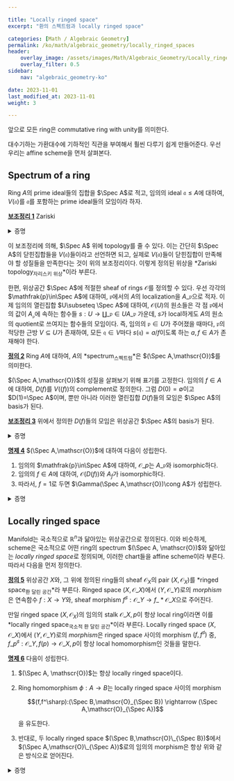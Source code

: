 ```yaml
---

title: "Locally ringed space"
excerpt: "환의 스펙트럼과 locally ringed space"

categories: [Math / Algebraic Geometry]
permalink: /ko/math/algebraic_geometry/locally_ringed_spaces
header:
    overlay_image: /assets/images/Math/Algebraic_Geometry/Locally_ringed_spaces.png
    overlay_filter: 0.5
sidebar: 
    nav: "algebraic_geometry-ko"

date: 2023-11-01
last_modified_at: 2023-11-01
weight: 3

---
```


앞으로 모든 ring은 commutative ring with unity를 의미한다.

대수기하는 가환대수에 기하적인 직관을 부여해서 훨씬 다루기 쉽게 만들어준다. 우선 우리는 affine scheme을 먼저 살펴본다.

## Spectrum of a ring

Ring $A$의 prime ideal들의 집합을 $\Spec A$로 적고, 임의의 ideal $\mathfrak{a}\leq A$에 대하여, $V(\mathfrak{a})$를 $\mathfrak{a}$를 포함하는 prime ideal들의 모임이라 하자. 

<div class="proposition" markdown="1">

<ins id="lem1">**보조정리 1**</ins> Zariski

</div>
<details class="proof" markdown="1">
<summary>증명</summary>



</details>

이 보조정리에 의해, $\Spec A$ 위에 topology를 줄 수 있다. 이는 간단히 $\Spec A$의 닫힌집합들을 $V(\mathfrak{a})$들이라고 선언하면 되고, 실제로 $V(\mathfrak{a})$들이 닫힌집합이 만족해야 할 성질들을 만족한다는 것이 위의 보조정리이다. 이렇게 정의된 위상을 *Zariski topology<sub>자리스키 위상</sub>*이라 부른다.

한편, 위상공간 $\Spec A$에 적절한 sheaf of rings $\mathscr{O}$를 정의할 수 있다. 우선 각각의 $\mathfrak{p}\in\Spec A$에 대하여, $\mathfrak{p}$에서의 $A$의 localization을 $A\_\mathfrak{p}$으로 적자. 이제 임의의 열린집합 $U\subseteq \Spec A$에 대하여, $\mathscr{O}(U)$의 원소들은 각 점 $\mathfrak{p}$에서의 값이 $A_\mathfrak{p}$에 속하는 함수들 $s:U \rightarrow \coprod\_{\mathfrak{p}\in U}A\_\mathfrak{p}$ 가운데, $s$가 local하게도 $A$의 원소의 quotient로 쓰여지는 함수들의 모임이다. 즉, 임의의 $\mathfrak{p}\in U$가 주어졌을 때마다, $\mathfrak{p}$의 적당한 근방 $V\subseteq U$가 존재하여, 모든 $\mathfrak{q}\in V$마다 $s(\mathfrak{q})=a/f$이도록 하는 $a,f\in A$가 존재해야 한다.

<div class="definition" markdown="1">

<ins id="def2">**정의 2**</ins> Ring $A$에 대하여, $A$의 *spectrum<sub>스펙트럼</sub>*은 $(\Spec A,\mathscr{O})$를 의미한다.

</div>

$(\Spec A,\mathscr{O})$의 성질을 살펴보기 위해 표기를 고정한다. 임의의 $f\in A$에 대하여, $D(f)$를 $V((f))$의 complement로 정의한다. 그럼 $D(0)=\emptyset$이고 $D(1)=\Spec A$이며, 뿐만 아니라 이러한 열린집합 $D(f)$들의 모임은 $\Spec A$의 basis가 된다.

<div class="proposition" markdown="1">

<ins id="lem3">**보조정리 3**</ins> 위에서 정의한 $D(f)$들의 모임은 위상공간 $\Spec A$의 basis가 된다.

</div>
<details class="proof" markdown="1">
<summary>증명</summary>

$\Spec A$의 임의의 열린집합 $U$가 주어졌다 하자. 즉 적당한 $\mathfrak{a}$에 대하여 $U=V(\mathfrak{a})^c$이다. 이제 임의의 $\mathfrak{p}\in U$에 대하여, $\mathfrak{p}\not\supseteq \mathfrak{a}$이므로 적당한 $f\in \mathfrak{a}\setminus \mathfrak{p}$가 존재한다. 이제 $D(f)$가 $\mathfrak{p}$를 포함하며 $U$에 속한다.

</details>

<div class="proposition" markdown="1">

<ins id="prop4">**명제 4**</ins> $(\Spec A,\mathscr{O})$에 대하여 다음이 성립한다.

1. 임의의 $\mathfrak{p}\in\Spec A$에 대하여, $\mathscr{O}\_p$는 $A\_\mathfrak{p}$와 isomorphic하다.
2. 임의의 $f\in A$에 대하여, $\mathcal{O}(D(f))$와 $A_f$가 isomorphic하다.
3. 따라서, $f=1$로 두면 $\Gamma(\Spec A,\mathscr{O})\cong A$가 성립한다.

</div>
<details class="proof" markdown="1">
<summary>증명</summary>



</details>

## Locally ringed space

Manifold는 국소적으로 $\mathbb{R}^n$과 닮아있는 위상공간으로 정의된다. 이와 비슷하게, scheme은 국소적으로 어떤 ring의 spectrum $(\Spec A, \mathscr{O})$와 닮아있는 *locally ringed space*로 정의되며, 이러한 chart들을 affine scheme이라 부른다. 따라서 다음을 먼저 정의한다.

<div class="definition" markdown="1">

<ins id="def5">**정의 5**</ins> 위상공간 $X$와, 그 위에 정의된 ring들의 sheaf $\mathscr{O}_X$의 pair $(X,\mathscr{O}_X)$를 *ringed space<sub>환 달린 공간</sub>*라 부른다. Ringed space $(X,\mathscr{O}\_X)$에서 $(Y,\mathscr{O}\_Y)$로의 *morphism*은 연속함수 $f:X \rightarrow Y$와, sheaf morphism $f^\sharp:\mathscr{O}\_Y \rightarrow f\_\ast\mathscr{O}\_X$으로 주어진다.

만일 ringed space $(X,\mathscr{O}_X)$의 임의의 stalk $\mathscr{O}\_{X,p}$이 항상 local ring이라면 이를 *locally ringed space<sub>국소적 환 달린 공간</sub>*이라 부른다. Locally ringed space $(X,\mathscr{O}\_X)$에서 $(Y,\mathscr{O}\_Y)$로의 *morphism*은 ringed space 사이의 morphism $(f,f^\sharp)$ 중, $f\_p^\sharp:\mathscr{O}\_{Y,f(p)}\rightarrow \mathscr{O}\_{X,p}$이 항상 local homomorphism인 것들을 말한다. 

</div>

<div class="proposition" markdown="1">

<ins id="prop6">**명제 6**</ins> 다음이 성립한다.

1. $(\Spec A, \mathscr{O})$는 항상 locally ringed space이다.
2. Ring homomorphism $\phi:A \rightarrow B$는 locally ringed space 사이의 morphism 
    
    $$(f,f^\sharp):(\Spec B,\mathscr{O}_{\Spec B}) \rightarrow (\Spec A,\mathscr{O}_{\Spec A})$$

    을 유도한다.
3. 반대로, 두 locally ringed space $(\Spec B,\mathscr{O}\_{\Spec B})$에서 $(\Spec A,\mathscr{O}\_{\Spec A})$로의 임의의 morphism은 항상 위와 같은 방식으로 얻어진다.

</div>
<details class="proof" markdown="1">
<summary>증명</summary>



</details>